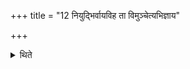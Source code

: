 +++
title = "12 नियुद्भिर्वायविह ता विमुञ्चेत्यभिज्ञाय"

+++

<details><summary>थिते</summary>

नियुद्भिर्वायविह ता विमुञ्चेत्यभिज्ञाय प्रतिप्रस्थाता द्विदेवत्यपात्राणि वायुर्वो विमुञ्चत्विति विमुच्यापरया द्वारा निर्हृत्य मार्जालीये प्रक्षाल्य पूर्वयातिहृत्य यथायतनं सादयति १२
</details>
